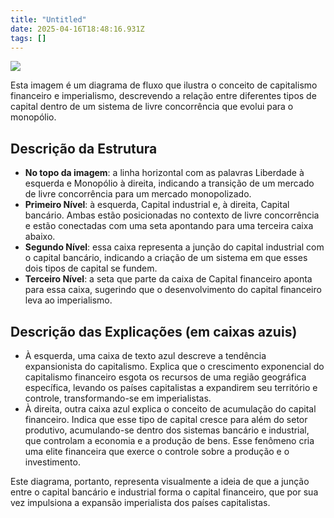 ```yaml
---
title: "Untitled"
date: 2025-04-16T18:48:16.931Z
tags: []
---
```


![](https://miro.medium.com/v2/resize:fit:720/format:webp/1*yt371cmb9s7oq0LUAeWFfA.png)

Esta imagem é um diagrama de fluxo que ilustra o conceito de capitalismo financeiro e imperialismo, descrevendo a relação entre diferentes tipos de capital dentro de um sistema de livre concorrência que evolui para o monopólio.

## Descrição da Estrutura

- **No topo da imagem**: a linha horizontal com as palavras Liberdade à esquerda e Monopólio à direita, indicando a transição de um mercado de livre concorrência para um mercado monopolizado.
- **Primeiro Nível**: à esquerda, Capital industrial e, à direita, Capital bancário. Ambas estão posicionadas no contexto de livre concorrência e estão conectadas com uma seta apontando para uma terceira caixa abaixo.
- **Segundo Nível**: essa caixa representa a junção do capital industrial com o capital bancário, indicando a criação de um sistema em que esses dois tipos de capital se fundem.
- **Terceiro Nível**: a seta que parte da caixa de Capital financeiro aponta para essa caixa, sugerindo que o desenvolvimento do capital financeiro leva ao imperialismo.

## Descrição das Explicações (em caixas azuis)

- À esquerda, uma caixa de texto azul descreve a tendência expansionista do capitalismo. Explica que o crescimento exponencial do capitalismo financeiro esgota os recursos de uma região geográfica específica, levando os países capitalistas a expandirem seu território e controle, transformando-se em imperialistas.
- À direita, outra caixa azul explica o conceito de acumulação do capital financeiro. Indica que esse tipo de capital cresce para além do setor produtivo, acumulando-se dentro dos sistemas bancário e industrial, que controlam a economia e a produção de bens. Esse fenômeno cria uma elite financeira que exerce o controle sobre a produção e o investimento.

Este diagrama, portanto, representa visualmente a ideia de que a junção entre o capital bancário e industrial forma o capital financeiro, que por sua vez impulsiona a expansão imperialista dos países capitalistas.